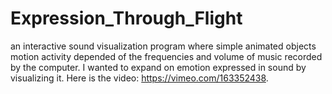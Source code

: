 # Expression_Through_Flight

an interactive sound visualization program where simple animated objects motion activity depended of the frequencies and volume of music recorded by the computer. I wanted to expand on emotion expressed in sound by visualizing it. Here is the video: https://vimeo.com/163352438. 
